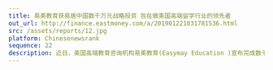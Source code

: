 ```yaml
---
title: 易美教育获易居中国数千万元战略投资 旨在做美国高端留学行业的领先者
out_url: http://finance.eastmoney.com/a/201901221031781536.html
src: /assets/reports/12.jpg
platform: Chinesenewsrank
sequence: 22
description: 近日，美国高端教育咨询机构易美教育(Easymay Education )宣布完成数千万元战略投资，战略投资方是易居中国。易美教育创始人兼CEO崔易宁透露，本轮融资后易美将继续深耕美国顶尖教育资源、进一步扩大品牌建设、深化中美市场的战略布局以及完成集团化管理进程。
---
```

